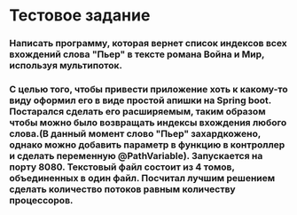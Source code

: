 # Тестовое задание

### Написать программу, которая вернет список индексов всех вхождений слова "Пьер" в тексте романа Война и Мир, используя мультипоток.

### С целью того, чтобы привести приложение хоть к какому-то виду оформил его в виде простой апишки на Spring boot. Постарался сделать его расширяемым, таким образом чтобы можно было возвращать индексы вхождения любого слова.(В данный момент слово "Пьер" захардкожено, однако можно добавить параметр в функцию в контроллер и сделать переменную @PathVariable). Запускается на порту 8080. Текстовый файл состоит из 4 томов, объединенных в один файл. Посчитал лучшим решением сделать количество потоков равным количеству процессоров. 
